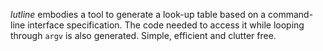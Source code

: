 *lutline* embodies a tool to generate a look-up table based on a command-line
interface specification. The code needed to access it while looping through
`argv` is also generated. Simple, efficient and clutter free.

